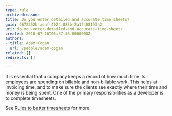 ```yaml
---
type: rule
archivedreason: 
title: Do you enter detailed and accurate time sheets?
guid: 9672252b-adaf-4024-883b-2a12408193a2
uri: do-you-enter-detailed-and-accurate-time-sheets
created: 2010-07-16T06:37:36.0000000Z
authors: 
- title: Adam Cogan
  url: /people/adam-cogan
related: []
redirects: []

---
```


It is essential that a company keeps a record of how much time its employees are spending on billable and non-billable work. This helps at invoicing time, and to make sure the clients see exactly where their time and money is being spent. One of the primary responsibilities as a developer is to complete timesheets. 

<!--endintro-->

See [Rules to better timesheets](/rules-to-better-timesheets) for more. 
